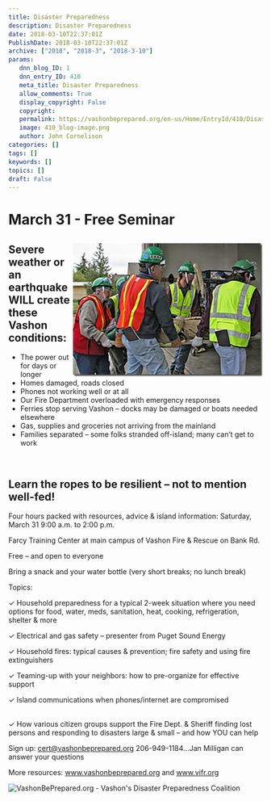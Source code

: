 ```yaml
---
title: Disaster Preparedness
description: Disaster Preparedness
date: 2018-03-10T22:37:01Z
PublishDate: 2018-03-10T22:37:01Z
archive: ["2018", "2018-3", "2018-3-10"]
params:
   dnn_blog_ID: 1
   dnn_entry_ID: 410
   meta_title: Disaster Preparedness
   allow_comments: True
   display_copyright: False
   copyright: 
   permalink: https://vashonbeprepared.org/en-us/Home/EntryId/410/Disaster-Preparedness
   image: 410_blog-image.png
   author: John Cornelison
categories: []
tags: []
keywords: []
topics: []
draft: False
---
```


<h1>March 31 - Free Seminar</h1>  <h2><a href="/images/dnnBlog/1/410/Windows-Live-Writer-Disaster-Preparedness-March-31---Free-Se_CC2E-image_2.png"><img title="image" style="border-top: 0px; border-right: 0px; background-image: none; border-bottom: 0px; float: right; padding-top: 0px; padding-left: 0px; border-left: 0px; display: inline; padding-right: 0px" border="0" alt="image" src="/images/dnnBlog/1/410/Windows-Live-Writer-Disaster-Preparedness-March-31---Free-Se_CC2E-image_thumb.png" width="376" align="right" height="264" /></a>Severe weather or an earthquake WILL create these Vashon conditions:</h2>  <ul>   <li>The power out for days or longer</li>    <li>Homes damaged, roads closed</li>    <li>Phones not working well or at all</li>    <li>Our Fire Department overloaded with emergency responses</li>    <li>Ferries stop serving Vashon – docks may be damaged or boats needed elsewhere</li>    <li>Gas, supplies and groceries not arriving from the mainland</li>    <li>Families separated – some folks stranded off-island; many can’t get to work</li> </ul>  <p>&#160;</p>  <h2>Learn the ropes to be resilient – not to mention well-fed!</h2>  <p>Four hours packed with resources, advice &amp; island information: Saturday, March 31 9:00 a.m. to 2:00 p.m.</p>  <p>Farcy Training Center at main campus of Vashon Fire &amp; Rescue on Bank Rd.</p>  <p>Free – and open to everyone</p>  <p>Bring a snack and your water bottle (very short breaks; no lunch break)</p>  <p>Topics:</p>  <p>✓ Household preparedness for a typical 2-week situation where you need options for food, water, meds, sanitation, heat, cooking, refrigeration, shelter &amp; more</p>  <p>✓ Electrical and gas safety – presenter from Puget Sound Energy</p>  <p>✓ Household fires: typical causes &amp; prevention; fire safety and using fire extinguishers</p>  <p>✓ Teaming-up with your neighbors: how to pre-organize for effective support</p>  <p>✓ Island communications when phones/internet are compromised</p>  <p>   <br />✓ How various citizen groups support the Fire Dept. &amp; Sheriff finding lost persons and responding to disasters large &amp; small – and how YOU can help</p>  <p>Sign up: <a href="mailto:cert@vashonbeprepared.org">cert@vashonbeprepared.org</a> 206-949-1184…Jan Milligan can answer your questions</p>  <p>More resources: <a href="http://www.vashonbeprepared.org">www.vashonbeprepared.org</a> and <a href="http://www.vifr.org">www.vifr.org</a></p>  <p><img alt="VashonBePrepared.org - Vashon&#39;s Disaster Preparedness Coalition" src="/Portals/1/Graphics/Logos/VashonBePrepared.433x80trans.gif?ver=2015-03-15-123631-657" /></p>
